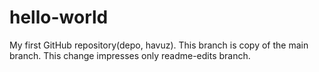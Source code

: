 # hello-world
My first GitHub repository(depo, havuz).
This branch is copy of the main branch.
This change impresses only readme-edits branch.
